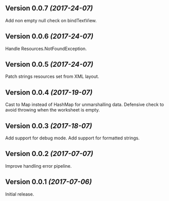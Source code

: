 Version 0.0.7 *(2017-24-07)*
----------------------------

Add non empty null check on bindTextView.


Version 0.0.6 *(2017-24-07)*
----------------------------

Handle Resources.NotFoundException.


Version 0.0.5 *(2017-24-07)*
----------------------------

Patch strings resources set from XML layout.


Version 0.0.4 *(2017-19-07)*
----------------------------

Cast to Map instead of HashMap for unmarshalling data.
Defensive check to avoid throwing when the worksheet is empty.


Version 0.0.3 *(2017-18-07)*
----------------------------

Add support for debug mode.
Add support for formatted strings.


Version 0.0.2 *(2017-07-07)*
----------------------------

Improve handling error pipeline.


Version 0.0.1 *(2017-07-06)*
----------------------------

Initial release.